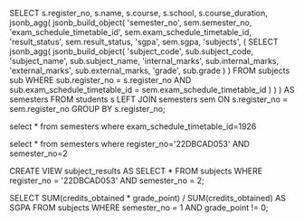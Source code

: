 SELECT
s.register_no, s.name, s.course, s.school, s.course_duration,
jsonb_agg(
jsonb_build_object(
'semester_no', sem.semester_no,
'exam_schedule_timetable_id', sem.exam_schedule_timetable_id,
'result_status', sem.result_status,
'sgpa', sem.sgpa,
'subjects', (
SELECT jsonb_agg(
jsonb_build_object(
'subject_code', sub.subject_code,
'subject_name', sub.subject_name,
'internal_marks', sub.internal_marks,
'external_marks', sub.external_marks,
'grade', sub.grade
)
)
FROM subjects sub
WHERE sub.register_no = s.register_no
AND sub.exam_schedule_timetable_id = sem.exam_schedule_timetable_id
)
)
) AS semesters
FROM students s
LEFT JOIN semesters sem ON s.register_no = sem.register_no
GROUP BY s.register_no;

select \* from semesters where exam_schedule_timetable_id=1926

select \* from semesters where register_no='22DBCAD053' AND semester_no=2

CREATE VIEW subject_results AS
SELECT \*
FROM subjects
WHERE register_no = '22DBCAD053' AND semester_no = 2;

SELECT SUM(credits_obtained \* grade_point) / SUM(credits_obtained) AS SGPA
FROM subjects
WHERE semester_no = 1 AND grade_point != 0;
